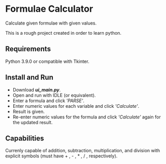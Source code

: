# Formulae Calculator

Calculate given formulae with given values.

This is a rough project created in order to learn python. 

## Requirements

Python 3.9.0 or compatible with Tkinter.

## Install and Run

* Download ***ui_main.py***.
* Open and run with IDLE (or equivalent).
* Enter a formula and click *'PARSE'*.
* Enter numeric values for each variable and click *'Calculate'*.
* Result is given.
* Re-enter numeric values for the formula and click *'Calculate'* again for the updated result.

## Capabilities

Currenly capable of addition, subtraction, multiplication, and division with explicit symbols (must have + , - , \* , / , respectively).
